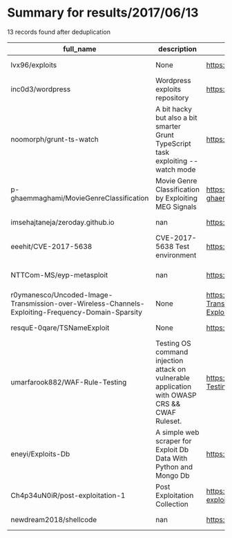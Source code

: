 
# Summary for results/2017/06/13
    
13 records found after deduplication

| full_name | description | html_url | matched_list | matched_count | pushed_at | size | stargazers_count | language | forks_count | vul_ids |
|---------------------------------------------------------------------------------------------------|-----------------------------------------------------------------------------------------------|----------------------------------------------------------------------------------------------------------------------|----------------------------------|-----------------|---------------------------|--------|--------------------|------------|---------------|-------------------|
| lvx96/exploits | None | https://github.com/lvx96/exploits | ['exploit'] | 1 | 2017-06-13 14:01:55+00:00 | 109 | 0 | Python | 0 | [] |
| inc0d3/wordpress | Wordpress exploits repository | https://github.com/inc0d3/wordpress | ['exploit'] | 1 | 2017-06-13 01:23:28+00:00 | 2 | 4 | Python | 3 | [] |
| noomorph/grunt-ts-watch | A bit hacky but also a bit smarter Grunt TypeScript task exploiting --watch mode | https://github.com/noomorph/grunt-ts-watch | ['exploit'] | 1 | 2017-06-13 17:21:02+00:00 | 7 | 0 | JavaScript | 0 | [] |
| p-ghaemmaghami/MovieGenreClassification | Movie Genre Classification by Exploiting MEG Signals | https://github.com/p-ghaemmaghami/MovieGenreClassification | ['exploit'] | 1 | 2017-06-13 15:19:04+00:00 | 13275 | 1 | Matlab | 0 | [] |
| imsehajtaneja/zeroday.github.io | nan | https://github.com/imsehajtaneja/zeroday.github.io | ['zeroday'] | 1 | 2017-06-13 10:18:49+00:00 | 24 | 0 | JavaScript | 0 | [] |
| eeehit/CVE-2017-5638 | CVE-2017-5638 Test environment | https://github.com/eeehit/CVE-2017-5638 | ['cve-2'] | 1 | 2017-06-13 07:00:00+00:00 | 15138 | 0 | nan | 0 | ['CVE-2017-5638'] |
| NTTCom-MS/eyp-metasploit | nan | https://github.com/NTTCom-MS/eyp-metasploit | ['metasploit module OR payload'] | 1 | 2017-06-13 12:38:18+00:00 | 4 | 0 | nan | 0 | [] |
| r0ymanesco/Uncoded-Image-Transmission-over-Wireless-Channels-Exploiting-Frequency-Domain-Sparsity | None | https://github.com/r0ymanesco/Uncoded-Image-Transmission-over-Wireless-Channels-Exploiting-Frequency-Domain-Sparsity | ['exploit'] | 1 | 2017-06-13 16:49:40+00:00 | 1715 | 0 | Matlab | 0 | [] |
| resquE-0qare/TSNameExploit | None | https://github.com/resquE-0qare/TSNameExploit | ['exploit'] | 1 | 2017-06-13 17:52:02+00:00 | 236 | 0 | C# | 0 | [] |
| umarfarook882/WAF-Rule-Testing | Testing OS command injection attack on vulnerable application with OWASP CRS && CWAF Ruleset. | https://github.com/umarfarook882/WAF-Rule-Testing | ['command injection'] | 1 | 2017-06-13 20:26:00+00:00 | 3 | 2 | nan | 2 | [] |
| eneyi/Exploits-Db | A simple web scraper for Exploit Db Data With Python and Mongo Db | https://github.com/eneyi/Exploits-Db | ['exploit'] | 1 | 2017-06-13 19:55:57+00:00 | 779 | 0 | Python | 1 | [] |
| Ch4p34uN0iR/post-exploitation-1 | Post Exploitation Collection | https://github.com/Ch4p34uN0iR/post-exploitation-1 | ['exploit'] | 1 | 2017-06-13 12:47:34+00:00 | 4993 | 0 | Shell | 0 | [] |
| newdream2018/shellcode | nan | https://github.com/newdream2018/shellcode | ['shellcode'] | 1 | 2017-06-13 02:06:21+00:00 | 12 | 0 | C++ | 0 | [] |
